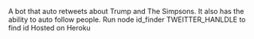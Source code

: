 A bot that auto retweets about Trump and The Simpsons.
It also has the ability to auto follow people.
Run node id_finder TWEITTER_HANLDLE to find id
Hosted on Heroku
